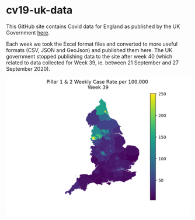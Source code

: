 # cv19-uk-data
This GitHub site contains Covid data for England as published by the 
UK Government [here](https://www.gov.uk/government/publications/national-covid-19-surveillance-reports). 

Each week we took the Excel format files and converted to more useful formats (CSV, JSON and GeoJson) and published them here. 
The UK government stopped publishing data to the 
site after week 40 (which related to data collected for Week 39, ie. between 21 September and 27 September 2020).

![](UTLA_caseRates_map.png)
